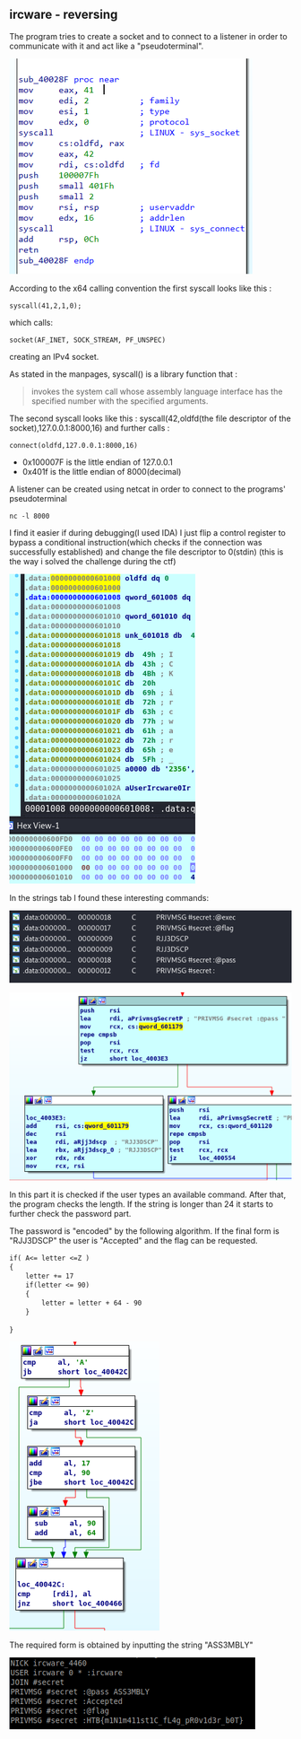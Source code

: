 ## ircware - reversing
The program tries to create a socket and to connect to a listener in order to communicate with it and act like a "pseudoterminal".

![socket](writeupfiles/socket.png)

According to the x64 calling convention the first syscall looks like this :
```
syscall(41,2,1,0);
```
which calls:
```
socket(AF_INET, SOCK_STREAM, PF_UNSPEC)
```
creating an IPv4 socket.

As stated in the manpages, syscall() is a library function that :
> invokes the system
> call whose assembly language interface has the specified number
> with the specified arguments.

The second syscall looks like this :
syscall(42,oldfd(the file descriptor of the socket),127.0.0.1:8000,16) and further calls :
```
connect(oldfd,127.0.0.1:8000,16)
```

* 0x100007F is the little endian of 127.0.0.1
* 0x401f is the little endian of 8000(decimal)

A listener can be created using netcat in order to connect to the programs' pseudoterminal 

```
nc -l 8000
```


I find it easier if during debugging(I used IDA) I just flip a control register to bypass a conditional instruction(which checks if the connection was successfully established) and change the file descriptor to 0(stdin)
(this is the way i solved the challenge during the ctf)


![file_descr](writeupfiles/file_descriptor.png)


In the strings tab I found these interesting commands:

![strings](writeupfiles/strings.png)


![password encoding](writeupfiles/pass_check.png)


In this part it is checked if the user types an available command. After that,
the program checks the length. If the string is longer than 24
it starts to further check the password part.

The password is "encoded" by the following algorithm. If the final form is "RJJ3DSCP" 
the user is "Accepted" and the flag can be requested.

```
if( A<= letter <=Z )
{
	letter += 17
	if(letter <= 90)
	{
		letter = letter + 64 - 90
	}

}
```

![password encoding](writeupfiles/pass_algo.png)

The required form is obtained by inputting the string "ASS3MBLY"

![flag](writeupfiles/flag.png)

